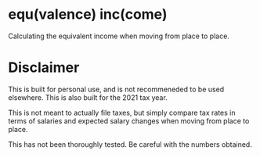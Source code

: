 # equ(valence) inc(come)
Calculating the equivalent income when moving from place to place.

# Disclaimer

This is built for personal use, and is not recommeneded to be used elsewhere. This is also built for the 2021 tax year.

This is not meant to actually file taxes, but simply compare tax rates in terms of salaries and expected salary changes when moving from place to place.

This has not been thoroughly tested. Be careful with the numbers obtained.